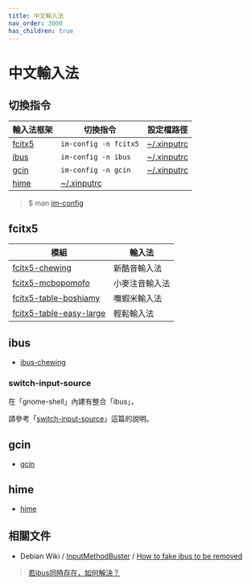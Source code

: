 ```yaml
---
title: 中文輸入法
nav_order: 3000
has_children: true
---
```



# 中文輸入法

## 切換指令

| 輸入法框架 | 切換指令 | 設定檔路徑 |
| --- | --- | --- |
| [fcitx5](#fcitx5) | `im-config -n fcitx5` | [~/.xinputrc](https://github.com/samwhelp/note-about-ubuntu/blob/gh-pages/_demo/sample/env/im/im-config/demo-xinputrc-fcitx5/asset/overlay/etc/skel/.xinputrc) |
| [ibus](#ibus) | `im-config -n ibus` | [~/.xinputrc](https://github.com/samwhelp/note-about-ubuntu/blob/gh-pages/_demo/sample/env/im/im-config/demo-xinputrc-ibus/asset/overlay/etc/skel/.xinputrc) |
| [gcin](#gcin) | `im-config -n gcin` | [~/.xinputrc](https://github.com/samwhelp/note-about-ubuntu/blob/gh-pages/_demo/sample/env/im/im-config/demo-xinputrc-gcin/asset/overlay/etc/skel/.xinputrc) |
| [hime](#hime) | [~/.xinputrc](https://github.com/samwhelp/note-about-ubuntu/blob/gh-pages/_demo/sample/env/im/im-config/demo-xinputrc-hime/asset/overlay/etc/skel/.xinputrc) |

> $ man [im-config](https://manpages.ubuntu.com/manpages/jammy/en/man8/im-config.8.html)


## fcitx5

| 模組 | 輸入法 |
| --- | --- |
| [fcitx5-chewing](https://samwhelp.github.io/note-about-ubuntu/read/subject/im/fcitx5/fcitx5-chewing.html) | 新酷音輸入法 |
| [fcitx5-mcbopomofo](https://samwhelp.github.io/note-about-ubuntu/read/subject/im/fcitx5/fcitx5-mcbopomofo.html) | 小麥注音輸入法 |
| [fcitx5-table-boshiamy](https://samwhelp.github.io/note-about-ubuntu/read/subject/im/fcitx5/howto/install-fcitx5-table-boshiamy.html) | 嘸蝦米輸入法 |
| [fcitx5-table-easy-large](https://samwhelp.github.io/note-about-ubuntu/read/subject/im/fcitx5/howto/install-fcitx5-table-easy-large.html) | 輕鬆輸入法 |


## ibus

* [ibus-chewing](https://samwhelp.github.io/note-about-ubuntu/read/subject/im/ibus/ibus-chewing.html)


### switch-input-source

在「gnome-shell」內建有整合「ibus」，

請參考「[switch-input-source](https://samwhelp.github.io/note-about-ubuntu/read/flavours/ubuntu/adjustment/switch-input-source.html)」這篇的說明。


## gcin

* [gcin](https://samwhelp.github.io/note-about-ubuntu/read/subject/im/gcin.html)


## hime

* [hime](https://samwhelp.github.io/note-about-ubuntu/read/subject/im/hime.html)


## 相關文件

* Debian Wiki / [InputMethodBuster](https://wiki.debian.org/InputMethodBuster) / [How to fake ibus to be removed](https://wiki.debian.org/InputMethodBuster#How_to_fake_ibus_to_be_removed)

> [若ibus同時存在，如何解決？](https://samwhelp.github.io/note-about-ubuntu/read/subject/im/howto/how_to_fake_ibus_to_be_removed.html)
